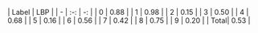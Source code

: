 | Label | LBP |
| - | :-: | -: |
| 0 | 0.88 |
| 1 | 0.98 |
| 2 | 0.15 |
| 3 | 0.50 |
| 4 | 0.68 |
| 5 | 0.16 |
| 6 | 0.56 |
| 7 | 0.42 |
| 8 | 0.75 |
| 9 | 0.20 |
| Total| 0.53 |
